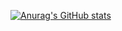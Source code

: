 [![Anurag's GitHub stats](https://github-readme-stats.vercel.app/api?username=anuraghazra)](https://github.com/shicong0013/miao)
